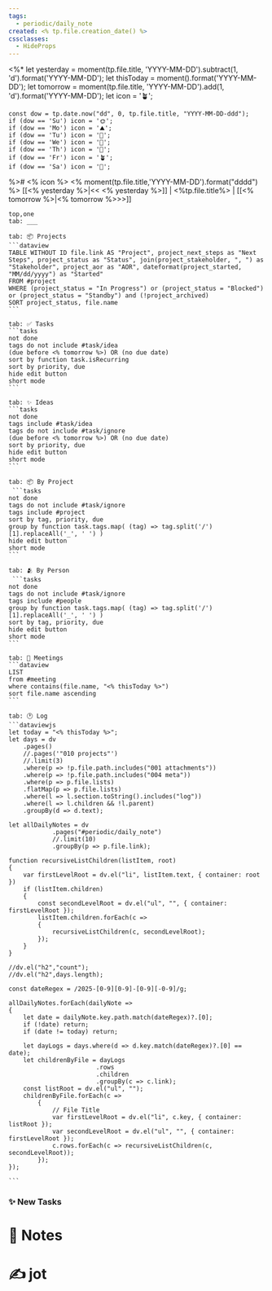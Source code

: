 ```yaml
---
tags:
  - periodic/daily_note
created: <% tp.file.creation_date() %>
cssclasses:
  - HideProps
---
```

<%* 
	let yesterday = moment(tp.file.title, 'YYYY-MM-DD').subtract(1, 'd').format('YYYY-MM-DD');
	let thisToday = moment().format('YYYY-MM-DD');
	let tomorrow = moment(tp.file.title, 'YYYY-MM-DD').add(1, 'd').format('YYYY-MM-DD');
	let icon = '🪴';

	const dow = tp.date.now("dd", 0, tp.file.title, "YYYY-MM-DD-ddd");
	if (dow == 'Su') icon = '🌞';
	if (dow == 'Mo') icon = '⛰️';
	if (dow == 'Tu') icon = '🌋';
	if (dow == 'We') icon = '🐫';
	if (dow == 'Th') icon = '🥑';
	if (dow == 'Fr') icon = '🪴';
	if (dow == 'Sa') icon = '🦕';
%># <% icon %> <% moment(tp.file.title,'YYYY-MM-DD').format("dddd") %>
[[<% yesterday %>|<< <% yesterday %>]] | <%tp.file.title%> | [[<% tomorrow %>|<% tomorrow %>>>]] 

````tabs
top,one
tab: ___

tab: 📦 Projects
```dataview
TABLE WITHOUT ID file.link AS "Project", project_next_steps as "Next Steps", project_status as "Status", join(project_stakeholder, ", ") as "Stakeholder", project_aor as "AOR", dateformat(project_started, "MM/dd/yyyy") as "Started"
FROM #project
WHERE (project_status = "In Progress") or (project_status = "Blocked") or (project_status = "Standby") and (!project_archived)
SORT project_status, file.name
```

tab: ✅ Tasks
```tasks
not done
tags do not include #task/idea
(due before <% tomorrow %>) OR (no due date)
sort by function task.isRecurring
sort by priority, due
hide edit button
short mode
```

tab: ✨ Ideas
```tasks
not done
tags include #task/idea
tags do not include #task/ignore
(due before <% tomorrow %>) OR (no due date)
sort by priority, due
hide edit button
short mode
```

tab: 📦 By Project
 ```tasks
not done
tags do not include #task/ignore
tags include #project
sort by tag, priority, due
group by function task.tags.map( (tag) => tag.split('/')[1].replaceAll('_', ' ') )
hide edit button
short mode
```

tab: 🫂 By Person
 ```tasks
not done
tags do not include #task/ignore
tags include #people
group by function task.tags.map( (tag) => tag.split('/')[1].replaceAll('_', ' ') )
sort by tag, priority, due
hide edit button
short mode
```

tab: 📆 Meetings
```dataview
LIST
from #meeting 
where contains(file.name, "<% thisToday %>") 
sort file.name ascending
```

tab: 🕐 Log
```dataviewjs
let today = "<% thisToday %>";
let days = dv
	.pages()
	//.pages('"010 projects"')
	//.limit(3)
	.where(p => !p.file.path.includes("001 attachments"))
	.where(p => !p.file.path.includes("004 meta"))
	.where(p => p.file.lists)
	.flatMap(p => p.file.lists)
	.where(l => l.section.toString().includes("log"))
	.where(l => l.children && !l.parent)
	.groupBy(d => d.text);

let allDailyNotes = dv
			.pages("#periodic/daily_note")
			//.limit(10)
			.groupBy(p => p.file.link);

function recursiveListChildren(listItem, root)
{
	var firstLevelRoot = dv.el("li", listItem.text, { container: root })
	if (listItem.children)
	{
		const secondLevelRoot = dv.el("ul", "", { container: firstLevelRoot });
		listItem.children.forEach(c => 
		{		
			recursiveListChildren(c, secondLevelRoot);
		});
	}
}

//dv.el("h2","count");
//dv.el("h2",days.length);

const dateRegex = /2025-[0-9][0-9]-[0-9][-0-9]/g;

allDailyNotes.forEach(dailyNote => 
{
	let date = dailyNote.key.path.match(dateRegex)?.[0];
	if (!date) return;
	if (date != today) return;
	
	let dayLogs = days.where(d => d.key.match(dateRegex)?.[0] == date);
	let childrenByFile = dayLogs
						.rows
						.children
						.groupBy(c => c.link);
	const listRoot = dv.el("ul", "");
	childrenByFile.forEach(c => 
		{
		    // File Title			
			var firstLevelRoot = dv.el("li", c.key, { container: listRoot });
			var secondLevelRoot = dv.el("ul", "", { container: firstLevelRoot });
			c.rows.forEach(c => recursiveListChildren(c, secondLevelRoot));
		});
});

```
````
### ✨ New Tasks

# 📝 Notes


# ✍️ jot

```

```
